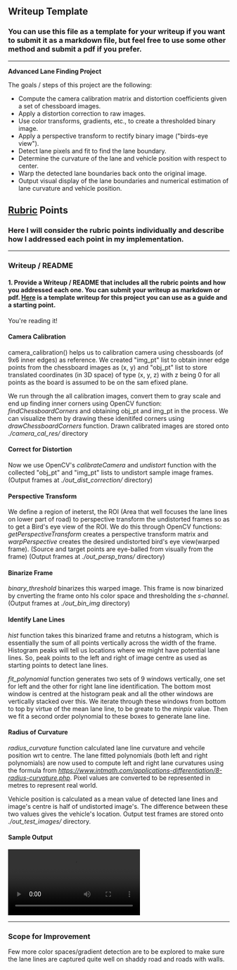 ## Writeup Template

### You can use this file as a template for your writeup if you want to submit it as a markdown file, but feel free to use some other method and submit a pdf if you prefer.

---

**Advanced Lane Finding Project**

The goals / steps of this project are the following:

* Compute the camera calibration matrix and distortion coefficients given a set of chessboard images.
* Apply a distortion correction to raw images.
* Use color transforms, gradients, etc., to create a thresholded binary image.
* Apply a perspective transform to rectify binary image ("birds-eye view").
* Detect lane pixels and fit to find the lane boundary.
* Determine the curvature of the lane and vehicle position with respect to center.
* Warp the detected lane boundaries back onto the original image.
* Output visual display of the lane boundaries and numerical estimation of lane curvature and vehicle position.

[//]: # (Image References)

[out_pipeline1]: ./test5.jpg "Test Frame"
[video1]: ./output_rev2.mp4 "Video Output"

## [Rubric](https://review.udacity.com/#!/rubrics/571/view) Points

### Here I will consider the rubric points individually and describe how I addressed each point in my implementation.  

---

### Writeup / README

#### 1. Provide a Writeup / README that includes all the rubric points and how you addressed each one.  You can submit your writeup as markdown or pdf.  [Here](https://github.com/udacity/CarND-Advanced-Lane-Lines/blob/master/writeup_template.md) is a template writeup for this project you can use as a guide and a starting point.  

You're reading it!

#### Camera Calibration
 camera_calibration() helps us to calibration camera using chessboards (of 9x6 inner edges) as reference. We created "img_pt" list to obtain inner edge points from the chessboard images as (x, y) and "obj_pt" list to store translated coordinates (in 3D space) of type (x, y, z) with z being 0 for all points as the board is assumed to be on the sam efixed plane.

 We run through the all calibration images, convert them to gray scale and end up finding inner corners using OpenCV function: _findChessboardCorners_ and obtaining obj_pt and img_pt in the process. We can visualize them by drawing these idenitifed corners using _drawChessboardCorners_ function. Drawn calibrated images are stored onto _./camera_cal_res/_ directory 

####  Correct for Distortion
Now we use OpenCV's _calibrateCamera_ and _undistort_ function with the collected "obj_pt" and "img_pt" lists to undistort sample image frames. (Output frames at _./out_dist_correction/_ directory)

#### Perspective Transform
We define a region of ineterst, the ROI (Area that well focuses the lane lines on lower part of road) to perspective transform the undistorted frames so as to get a Bird's eye view of the ROI. We do this through OpenCV functions:
_getPerspectiveTransform_ creates a perspective transform matrix and _warpPerspective_ creates the desired undistorted bird's eye view(warped frame). (Source and target points are eye-balled from visually from the frame) (Output frames at _./out_persp_trans/_ directory)

#### Binarize Frame
_binary_threshold_ binarizes this warped image. This frame is now binarized by cnverting the frame onto hls color space and thresholding the _s-channel_. (Output frames at _./out_bin_img_ directory)

#### Identify Lane Lines
_hist_ function takes this binarized frame and retutns a histogram, which is essentially the sum of all points vertically across the width of the frame. Histogram peaks will tell us locations where we might have potential lane lines. So, peak points to the left and right of image centre as used as starting points to detect lane lines.

_fit_polynomial_ function generates two sets of 9 windows vertically, one set for left and the other for right lane line identification.
The bottom most window is centred at the histogram peak and all the other windows are vertically stacked over this. We iterate through these windows from bottom to top by virtue of the mean lane line, to be greate to the _minpix_ value. Then we fit a second order polynomial to these boxes to generate lane line.

#### Radius of Curvature
_radius_curvature_ function calculated lane line curvature and vehcile position wrt to centre. The lane fitted polynomials (both left and right polynomials) are now used to compute left and right lane curvatures using the formula from _https://www.intmath.com/applications-differentiation/8-radius-curvature.php_. Pixel values are converted to be represented in metres to represent real world.

Vehicle position is calculated as a mean value of detected lane lines and image's centre is half of undistorted image's. The difference between these two values gives the vehicle's location. Output test frames are stored onto _./out_test_images/_ directory.

#### Sample Output

![Sample Output][video1]

---

### Scope for Improvement

Few more color spaces/gradient detection are to be explored to make sure the lane lines are captured quite well on shaddy road and roads with walls.
